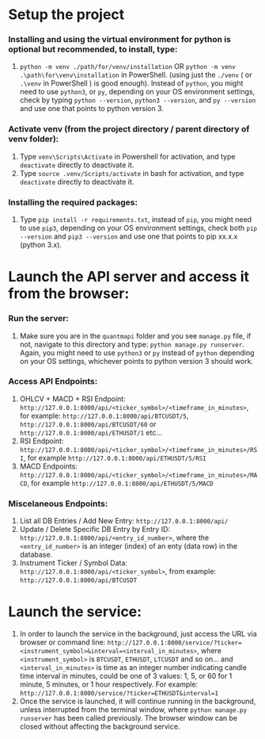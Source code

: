 # Setup the project
### Installing and using the virtual environment for python is optional but recommended, to install, type: 
1. ```python -m venv ./path/for/venv/installation``` OR ```python -m venv .\path\for\venv\installation``` in PowerShell. (using just the ```./venv``` ( or ```.\venv``` in PowerShell ) is good enough). Instead of ```python```, you might need to use ```python3```, or ```py```, depending on your OS environment settings, check by typing ```python --version```, ```python3 --version```, and ```py --version``` and use one that points to python version 3. 

### Activate venv (from the project directory / parent directory of venv folder):
1. Type ```venv\Scripts\Activate``` in Powershell for activation, and type ```deactivate``` directly to deactivate it.
2. Type ```source .venv/Scripts/activate``` in bash for activation, and type ```deactivate``` directly to deactivate it.

### Installing the required packages:
1. Type ```pip install -r requirements.txt```, instead of ```pip```, you might need to use ```pip3```, depending on your OS environment settings, check both ```pip --version``` and ```pip3 --version``` and use one that points to pip xx.x.x (python 3.x).

# Launch the API server and access it from the browser:
### Run the server:
1. Make sure you are in the ```quantmapi``` folder and you see ```manage.py``` file, if not, navigate to this directory and type: ```python manage.py runserver```. Again, you might need to use ```python3``` or ```py``` instead of ```python``` depending on your OS settings, whichever points to python version 3 should work. 
### Access API Endpoints:
1. OHLCV + MACD + RSI Endpoint: ```http://127.0.0.1:8000/api/<ticker_symbol>/<timeframe_in_minutes>```, for example: ```http://127.0.0.1:8000/api/BTCUSDT/5```, ```http://127.0.0.1:8000/api/BTCUSDT/60``` or ```http://127.0.0.1:8000/api/ETHUSDT/1``` etc...
2. RSI Endpoint: ```http://127.0.0.1:8000/api/<ticker_symbol>/<timeframe_in_minutes>/RSI```, for example ```http://127.0.0.1:8000/api/ETHUSDT/5/RSI```
3. MACD Endpoints: ```http://127.0.0.1:8000/api/<ticker_symbol>/<timeframe_in_minutes>/MACD```, for example ```http://127.0.0.1:8000/api/ETHUSDT/5/MACD```
### Miscelaneous Endpoints:
1. List all DB Entries / Add New Entry: ```http://127.0.0.1:8000/api/```
2. Update / Delete Specific DB Entry by Entry ID: ```http://127.0.0.1:8000/api/<entry_id_number>```, where the ```<entry_id_number>``` is an integer (index) of an enty (data row) in the database. 
3. Instrument Ticker / Symbol Data: ```http://127.0.0.1:8000/api/<ticker_symbol>```, from example: ```http://127.0.0.1:8000/api/BTCUSDT```


# Launch the service:
1. In order to launch the service in the background, just access the URL via browser or command line: ```http://127.0.0.1:8000/service/?ticker=<instrument_symbol>&interval=<interval_in_minutes>```, where ```<instrument_symbol>``` is ```BTCUSDT```, ```ETHUSDT```, ```LTCUSDT``` and so on... and ```<interval_in_minutes>``` is time as an integer number indicating candle time interval in minutes, could be one of 3 values: 1, 5, or 60 for 1 minute, 5 minutes, or 1 hour respectively. For example: ```http://127.0.0.1:8000/service/?ticker=ETHUSDT&interval=1```
2. Once the service is launched, it will continue running in the background, unless interrupted from the terminal window, where ```python manage.py runserver``` has been called previously. The browser window can be closed without affecting the background service. 